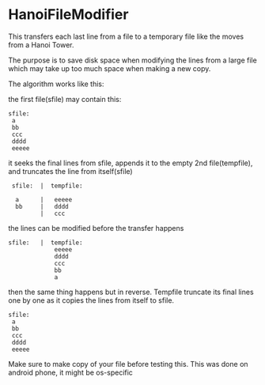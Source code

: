 # HanoiFileModifier

This transfers each last line from a file to a temporary file like the moves from a Hanoi Tower.

The purpose is to save disk space when modifying the lines from a large file which may take up too much space when making a new copy.

The algorithm works like this:

the first file(sfile) may contain this:
```
sfile:
 a
 bb
 ccc
 dddd
 eeeee
```
it seeks the final lines from sfile, appends it to the empty 2nd file(tempfile), and truncates the line from itself(sfile)
```
 sfile:  |  tempfile:

  a      |   eeeee
  bb     |   dddd
         |   ccc
```
the lines can be modified before the transfer happens
```
sfile:   |  tempfile:
             eeeee
             dddd
             ccc
             bb
             a
```


then the same thing happens but in reverse. Tempfile truncate its final lines one by one as it copies the lines from itself to sfile.
```
sfile:
 a
 bb
 ccc
 dddd
 eeeee
```
Make sure to make copy of your file before testing this. This was done on android phone, it might be os-specific


